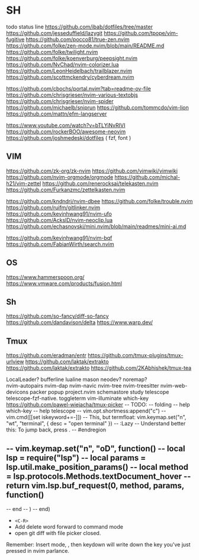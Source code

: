 # SH

todo
    status line
<https://github.com/ibab/dotfiles/tree/master>
<https://github.com/jesseduffield/lazygit>
<https://github.com/tpope/vim-fugitive>
<https://github.com/pocco81/true-zen.nvim>
<https://github.com/folke/zen-mode.nvim/blob/main/README.md>
<https://github.com/folke/twilight.nvim>
<https://github.com/folke/koenverburg/peepsight.nvim>
<https://github.com/NvChad/nvim-colorizer.lua>
<https://github.com/LeonHeidelbach/trailblazer.nvim>
<https://github.com/scottmckendry/cyberdream.nvim>

<https://github.com/cbochs/portal.nvim?tab=readme-ov-file>
<https://github.com/chrisgrieser/nvim-various-textobjs>
<https://github.com/chrisgrieser/nvim-spider>
<https://github.com/michaelb/sniprun>
<https://github.com/tommcdo/vim-lion>
<https://github.com/mattn/efm-langserver>

<https://www.youtube.com/watch?v=bTLYiNvRIVI>
<https://github.com/rockerBOO/awesome-neovim>
<https://github.com/joshmedeski/dotfiles> ( fzf, font )

## VIM

<https://github.com/zk-org/zk-nvim>
<https://github.com/vimwiki/vimwiki>
<https://github.com/nvim-orgmode/orgmode>
<https://github.com/michal-h21/vim-zettel>
<https://github.com/renerocksai/telekasten.nvim>
<https://github.com/Furkanzmc/zettelkasten.nvim>

<https://github.com/kndndrj/nvim-dbee>
<https://github.com/folke/trouble.nvim>
<https://github.com/ruifm/gitlinker.nvim>
<https://github.com/kevinhwang91/nvim-ufo>
<https://github.com/AckslD/nvim-neoclip.lua>
<https://github.com/echasnovski/mini.nvim/blob/main/readmes/mini-ai.md>

<https://github.com/kevinhwang91/nvim-bqf>
<https://github.com/FabianWirth/search.nvim>

## OS

<https://www.hammerspoon.org/>
<https://www.vmware.com/products/fusion.html>

## Sh

<https://github.com/so-fancy/diff-so-fancy>
<https://github.com/dandavison/delta>
<https://www.warp.dev/>

## Tmux

<https://github.com/eradman/entr>
<https://github.com/tmux-plugins/tmux-urlview>
<https://github.com/laktak/extrakto>
<https://github.com/laktak/extrakto>
<https://github.com/2KAbhishek/tmux-tea>

LocalLeader?
bufferline
lualine
mason
neodev?
noremap?  
nvim-autopairs
nvim-dap
nvim-navic
nvim-tree
nvim-treesitter
nvim-web-devicons
packer
popup
project.nvim
schemastore
study
telescope
telescope-fzf-native.
toggleterm
vim-illuminate
which-key
<https://github.com/pawel-wiejacha/tmux-picker>
-- TODO:
-- folding
-- help which-key
-- help telescope
-- vim.opt.shortmess:append("c")
    -- vim.cmd([[set iskeyword+=-]])
-- This, but termfloat: vim.keymap.set("n", "<leader>wt", "<cmd>terminal<cr>", { desc = "open terminal" })
--    :Lazy
--  Understand better this: To jump back, press <C-T>.
-- #endregion

-- vim.keymap.set("n", "oD", function()
--   local lsp = require("lsp")
--   local params = lsp.util.make_position_params()
--   local method = lsp.protocols.Methods.textDocument_hover
--   return vim.lsp.buf_request(0, method, params, function()
--

--   end
--   )
--   end)

* `<C-R>`
* Add delete word forward to command mode
* open git diff with file picker closed.

Remember:
Insert mode, <C-K> , then keydown will write down the key you've just pressed in nvim parlance.

